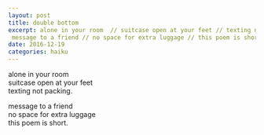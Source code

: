 ```yaml
---
layout: post
title: double bottom
excerpt: alone in your room  // suitcase open at your feet // texting not packing. 
 message to a friend // no space for extra luggage // this poem is short.
date: 2016-12-19 
categories: haiku 
---
```


alone in your room <br> 
suitcase open at your feet  
texting not packing.  

message to a friend <br>
no space for extra luggage <br>
this poem is short. 